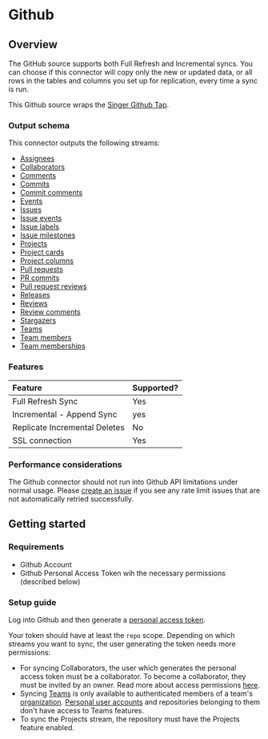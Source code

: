 # Github

## Overview

The GitHub source supports both Full Refresh and Incremental syncs. You can choose if this connector will copy only the new or updated data, or all rows in the tables and columns you set up for replication, every time a sync is run.

This Github source wraps the [Singer Github Tap](https://github.com/singer-io/tap-github).

### Output schema

This connector outputs the following streams:

* [Assignees](https://developer.github.com/v3/issues/assignees/#list-assignees)
* [Collaborators](https://developer.github.com/v3/repos/collaborators/#list-collaborators)
* [Comments](https://developer.github.com/v3/issues/comments/#list-comments-in-a-repository)
* [Commits](https://developer.github.com/v3/repos/commits/#list-commits-on-a-repository)
* [Commit comments](https://docs.github.com/en/free-pro-team@latest/rest/reference/repos#list-commit-comments-for-a-repository)
* [Events](https://docs.github.com/en/free-pro-team@latest/rest/reference/activity#list-repository-events)  
* [Issues](https://developer.github.com/v3/issues/#list-issues-for-a-repository)
* [Issue events](https://docs.github.com/en/free-pro-team@latest/rest/reference/issues#list-issue-events-for-a-repository) 
* [Issue labels](https://docs.github.com/en/free-pro-team@latest/rest/reference/issues#list-labels-for-a-repository)
* [Issue milestones](https://docs.github.com/en/free-pro-team@latest/rest/reference/issues#list-milestones)
* [Projects](https://docs.github.com/en/free-pro-team@latest/rest/reference/projects#list-repository-projects) 
* [Project cards](https://docs.github.com/en/free-pro-team@latest/rest/reference/projects#list-project-cards) 
* [Project columns](https://docs.github.com/en/free-pro-team@latest/rest/reference/projects#list-project-columns)
* [Pull requests](https://developer.github.com/v3/pulls/#list-pull-requests)
* [PR commits](https://docs.github.com/en/free-pro-team@latest/rest/reference/pulls#list-commits-on-a-pull-request)  
* [Pull request reviews](https://docs.github.com/en/free-pro-team@latest/rest/reference/pulls#reviews)
* [Releases](https://docs.github.com/en/free-pro-team@latest/rest/reference/repos#list-releases)  
* [Reviews](https://developer.github.com/v3/pulls/reviews/#list-reviews-on-a-pull-request)
* [Review comments](https://developer.github.com/v3/pulls/comments)
* [Stargazers](https://developer.github.com/v3/activity/starring/#list-stargazers)
* [Teams](https://docs.github.com/en/free-pro-team@latest/rest/reference/teams#list-teams)
* [Team members](https://docs.github.com/en/free-pro-team@latest/rest/reference/teams#list-team-members) 
* [Team memberships](https://docs.github.com/en/free-pro-team@latest/rest/reference/teams#get-team-membership-for-a-user)

### Features

| Feature | Supported? |
| :--- | :--- |
| Full Refresh Sync | Yes |
| Incremental - Append Sync | yes |
| Replicate Incremental Deletes | No |
| SSL connection | Yes |

### Performance considerations

The Github connector should not run into Github API limitations under normal usage. Please [create an issue](https://github.com/airbytehq/airbyte/issues) if you see any rate limit issues that are not automatically retried successfully.

## Getting started

### Requirements

* Github Account
* Github Personal Access Token wih the necessary permissions \(described below\)

### Setup guide

Log into Github and then generate a [personal access token](https://github.com/settings/tokens).

Your token should have at least the `repo` scope. Depending on which streams you want to sync, the user generating the token needs more permissions:

* For syncing Collaborators, the user which generates the personal access token must be a collaborator. To become a collaborator, they must be invited by an owner. Read more about access permissions [here](https://docs.github.com/en/free-pro-team@latest/github/getting-started-with-github/access-permissions-on-github).
* Syncing [Teams](https://docs.github.com/en/free-pro-team@latest/github/setting-up-and-managing-organizations-and-teams/about-teams) is only available to authenticated members of a team's [organization](https://docs.github.com/en/free-pro-team@latest/rest/reference/orgs). [Personal user accounts](https://docs.github.com/en/free-pro-team@latest/github/getting-started-with-github/types-of-github-accounts) and repositories belonging to them don't have access to Teams features.
* To sync the Projects stream, the repository must have the Projects feature enabled.

